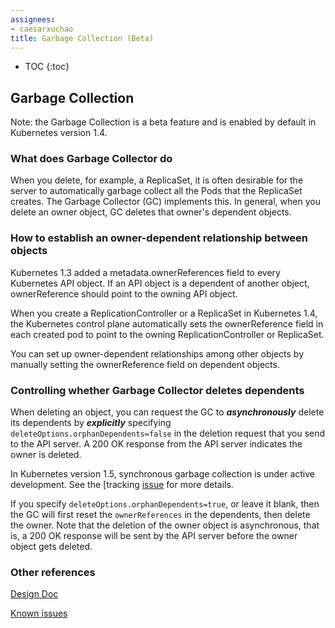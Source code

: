 ```yaml
---
assignees:
- caesarxuchao
title: Garbage Collection (Beta)
---
```


* TOC
{:toc}

## Garbage Collection

Note: the Garbage Collection is a beta feature and is enabled by default in Kubernetes version 1.4.

### What does Garbage Collector do

When you delete, for example, a ReplicaSet, it is often desirable for the server to automatically garbage collect all the Pods that the ReplicaSet creates. The Garbage Collector (GC) implements this. In general, when you delete an owner object, GC deletes that owner's dependent objects.

### How to establish an owner-dependent relationship between objects

Kubernetes 1.3 added a metadata.ownerReferences field to every Kubernetes API object. If an API object is a dependent of another object, ownerReference should point to the owning API object.

When you create a ReplicationController or a ReplicaSet in Kubernetes 1.4, the Kubernetes control plane automatically sets the ownerReference field in each created pod to point to the owning ReplicationController or ReplicaSet.

You can set up owner-dependent relationships among other objects by manually setting the ownerReference field on dependent objects.

### Controlling whether Garbage Collector deletes dependents

When deleting an object, you can request the GC to ***asynchronously*** delete its dependents by ***explicitly*** specifying `deleteOptions.orphanDependents=false` in the deletion request that you send to the API server. A 200 OK response from the API server indicates the owner is deleted.

In Kubernetes version 1.5, synchronous garbage collection is under active development. See the [tracking [issue](https://github.com/kubernetes/kubernetes/issues/29891) for more details.

If you specify `deleteOptions.orphanDependents=true`, or leave it blank, then the GC will first reset the `ownerReferences` in the dependents, then delete the owner. Note that the deletion of the owner object is asynchronous, that is, a 200 OK response will be sent by the API server before the owner object gets deleted.

### Other references

[Design Doc](https://github.com/kubernetes/kubernetes/blob/master/docs/proposals/garbage-collection.md)

[Known issues](https://github.com/kubernetes/kubernetes/issues/26120)
